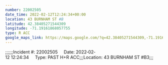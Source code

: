 ```yaml
---
number: 22002505
date_time: 2022-02-12T12:24:34+00:00
location: 43 BURNHAM ST #B
latitude: 42.38405271544309
longitude: -71.19161868057755
type: R ACC
google_maps_link: https://maps.google.com/?q=42.38405271544309,-71.19161868057755
---
```


;;;;;;Incident #: 22002505     Date: 2022‐02‐12 12:24:34     Type: PAST H+R ACC;;;Location: 43 BURNHAM ST #B3;;;
